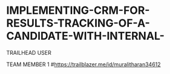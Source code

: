 # IMPLEMENTING-CRM-FOR-RESULTS-TRACKING-OF-A-CANDIDATE-WITH-INTERNAL-

TRAILHEAD USER

TEAM MEMBER 1 #https://trailblazer.me/id/muralitharan34612

